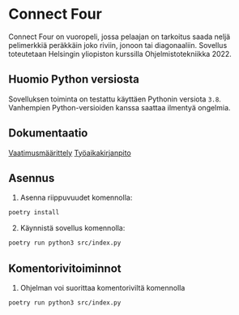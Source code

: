 # Connect Four

Connect Four on vuoropeli, jossa pelaajan on tarkoitus saada neljä pelimerkkiä peräkkäin joko riviin, jonoon tai diagonaaliin.
Sovellus toteutetaan Helsingin yliopiston kurssilla Ohjelmistotekniikka 2022.

## Huomio Python versiosta

Sovelluksen toiminta on testattu käyttäen Pythonin versiota `3.8`. Vanhempien Python-versioiden kanssa saattaa ilmentyä ongelmia.

## Dokumentaatio

[Vaatimusmäärittely](./dokumentaatio/vaatimusmaarittely.md)
[Työaikakirjanpito](./dokumentaatio/tuntikirjanpito.md)

## Asennus

1. Asenna riippuvuudet komennolla:

```bash
poetry install
```

2. Käynnistä sovellus komennolla:

```bash
poetry run python3 src/index.py
```

## Komentorivitoiminnot

1. Ohjelman voi suorittaa komentoriviltä komennolla

```bash
poetry run python3 src/index.py
```
